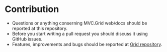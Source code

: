 # Contribution
- Questions or anything conserning MVC.Grid web/docs should be reported at this repository.
- Before you start writing a pull request you should discuss it using GitHub issues.
- Features, improvements and bugs should be reported at [Grid repository](https://github.com/NonFactors/MVC5.Grid).
